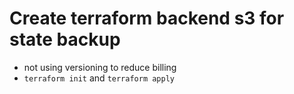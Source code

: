 # Create terraform backend s3 for state backup

- not using versioning to reduce billing
- `terraform init` and `terraform apply`
